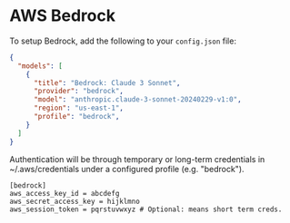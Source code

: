 # AWS Bedrock

To setup Bedrock, add the following to your `config.json` file:

```json title="~/.continue/config.json"
{
  "models": [
    {
      "title": "Bedrock: Claude 3 Sonnet",
      "provider": "bedrock",
      "model": "anthropic.claude-3-sonnet-20240229-v1:0",
      "region": "us-east-1",
      "profile": "bedrock",
    }
  ]
}
```

Authentication will be through temporary or long-term credentials in
~/.aws/credentials under a configured profile (e.g. "bedrock").

```title="~/.aws/credentials
[bedrock]
aws_access_key_id = abcdefg
aws_secret_access_key = hijklmno
aws_session_token = pqrstuvwxyz # Optional: means short term creds.
```
